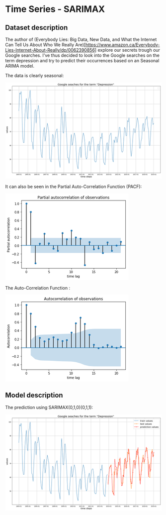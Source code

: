 # Time Series - SARIMAX 



## Dataset description



The author of (Everybody Lies: Big Data, New Data, and What the Internet Can Tell Us About Who We Really Are)[https://www.amazon.ca/Everybody-Lies-Internet-About-Really/dp/0062390856] explore our secrets trough our Google searches.  I've thus decided to look into the Google searches on the term depression and try to predict their occurrences based on an Seasonal ARIMA model. 



The data is clearly seasonal:

![](./figures/data.png)



It can also be seen in the Partial Auto-Correlation Function (PACF):

![](./figures/PACF.png)

The Auto-Correlation Function :

![](./figures/Autocorrelation.png)

## Model description



The prediction using SARIMAX(0,1,0)(0,1,1):

![](./figures/Prediction.png)